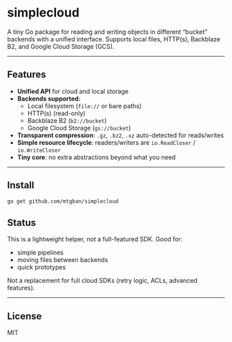 # simplecloud

A tiny Go package for reading and writing objects in different “bucket” backends with a unified interface.
Supports local files, HTTP(s), Backblaze B2, and Google Cloud Storage (GCS).

---

## Features

- **Unified API** for cloud and local storage
- **Backends supported:**
  - Local filesystem (`file://` or bare paths)
  - HTTP(s) (read-only)
  - Backblaze B2 (`b2://bucket`)
  - Google Cloud Storage (`gs://bucket`)
- **Transparent compression**: `.gz`, `.bz2`, `.xz` auto-detected for reads/writes
- **Simple resource lifecycle**: readers/writers are `io.ReadCloser` / `io.WriteCloser`
- **Tiny core**: no extra abstractions beyond what you need

---

## Install

```sh
go get github.com/mtgban/simplecloud
```

## Status

This is a lightweight helper, not a full-featured SDK.
Good for:
- simple pipelines
- moving files between backends
- quick prototypes

Not a replacement for full cloud SDKs (retry logic, ACLs, advanced features).

---

## License

MIT
